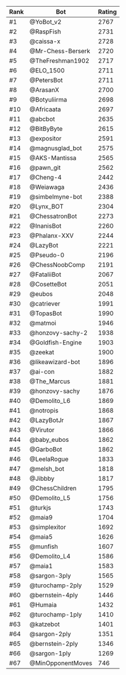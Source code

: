 Rank|Bot|Rating
---|---|---
#1|@YoBot_v2|2767
#2|@RaspFish|2731
#3|@caissa-x|2728
#4|@Mr-Chess-Berserk|2720
#5|@TheFreshman1902|2717
#6|@ELO_1500|2711
#7|@PetersBot|2711
#8|@ArasanX|2700
#9|@Botyuliirma|2698
#10|@Africaata|2697
#11|@abcbot|2635
#12|@BitByByte|2615
#13|@expositor|2591
#14|@magnusglad_bot|2575
#15|@AKS-Mantissa|2565
#16|@pawn_git|2562
#17|@Cheng-4|2442
#18|@Weiawaga|2436
#19|@simbelmyne-bot|2388
#20|@Lynx_BOT|2304
#21|@ChessatronBot|2273
#22|@InanisBot|2260
#23|@Phalanx-XXV|2244
#24|@LazyBot|2221
#25|@Pseudo-0|2196
#26|@ChessNoobComp|2191
#27|@FataliiBot|2067
#28|@CosetteBot|2051
#29|@eubos|2048
#30|@catriever|1991
#31|@TopasBot|1990
#32|@matmoi|1946
#33|@honzovy-sachy-2|1938
#34|@Goldfish-Engine|1903
#35|@zeekat|1900
#36|@likeawizard-bot|1896
#37|@ai-con|1882
#38|@The_Marcus|1881
#39|@honzovy-sachy|1876
#40|@Demolito_L6|1869
#41|@notropis|1868
#42|@LazyBotJr|1867
#43|@Virutor|1866
#44|@baby_eubos|1862
#45|@GarboBot|1862
#46|@LeelaRogue|1833
#47|@melsh_bot|1818
#48|@Jibbby|1817
#49|@ChessChildren|1795
#50|@Demolito_L5|1756
#51|@turkjs|1743
#52|@maia9|1704
#53|@simplexitor|1692
#54|@maia5|1626
#55|@munfish|1607
#56|@Demolito_L4|1586
#57|@maia1|1583
#58|@sargon-3ply|1565
#59|@turochamp-2ply|1529
#60|@bernstein-4ply|1446
#61|@Humaia|1432
#62|@turochamp-1ply|1410
#63|@katzebot|1401
#64|@sargon-2ply|1351
#65|@bernstein-2ply|1346
#66|@sargon-1ply|1269
#67|@MinOpponentMoves|746
